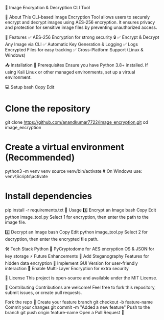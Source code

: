🔐 Image Encryption & Decryption CLI Tool




📌 About
This CLI-based Image Encryption Tool allows users to securely encrypt and decrypt images using AES-256 encryption. It ensures privacy and protection for sensitive image files by preventing unauthorized access.

🚀 Features
✅ AES-256 Encryption for strong security 🔒
✅ Encrypt & Decrypt Any Image via CLI
✅ Automatic Key Generation & Logging
✅ Logs Encrypted Files for easy tracking
✅ Cross-Platform Support (Linux & Windows)

📥 Installation
🔧 Prerequisites
Ensure you have Python 3.8+ installed. If using Kali Linux or other managed environments, set up a virtual environment.

💻 Setup
bash
Copy
Edit
# Clone the repository
git clone https://github.com/anandkumar7722/image_encryption.git
cd image_encryption

# Create a virtual environment (Recommended)
python3 -m venv venv
source venv/bin/activate  # On Windows use: venv\Scripts\activate

# Install dependencies
pip install -r requirements.txt
🔐 Usage
1️⃣ Encrypt an Image
bash
Copy
Edit
python image_tool.py
Select 1 for encryption, then enter the path to the image file.

2️⃣ Decrypt an Image
bash
Copy
Edit
python image_tool.py
Select 2 for decryption, then enter the encrypted file path.

🛠 Tech Stack
Python 🐍
PyCryptodome for AES encryption
OS & JSON for key storage
⚡ Future Enhancements
📌 Add Steganography Features for hidden data encryption
📌 Implement GUI Version for user-friendly interaction
📌 Enable Multi-Layer Encryption for extra security

📜 License
This project is open-source and available under the MIT License.

🤝 Contributing
Contributions are welcome! Feel free to fork this repository, submit issues, or create pull requests.

Fork the repo 🍴
Create your feature branch git checkout -b feature-name
Commit your changes git commit -m "Added a new feature"
Push to the branch git push origin feature-name
Open a Pull Request 📢
